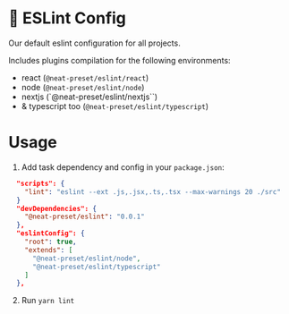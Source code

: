 # 🔧 ESLint Config

Our default eslint configuration for all projects.

Includes plugins compilation for the following environments:

-   react (`@neat-preset/eslint/react`)
-   node (`@neat-preset/eslint/node`)
-   nextjs (`@neat-preset/eslint/nextjs``)
-   & typescript too (`@neat-preset/eslint/typescript`)

# Usage

1. Add task dependency and config in your `package.json`:

```json
  "scripts": {
    "lint": "eslint --ext .js,.jsx,.ts,.tsx --max-warnings 20 ./src"
  }
  "devDependencies": {
    "@neat-preset/eslint": "0.0.1"
  },
  "eslintConfig": {
    "root": true,
    "extends": [
      "@neat-preset/eslint/node",
      "@neat-preset/eslint/typescript"
    ]
  },
```

2. Run `yarn lint`
